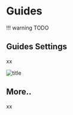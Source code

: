 # Guides

!!! warning
    TODO

## Guides Settings

xx

![title](./images/image.jpg)

## More..

xx
